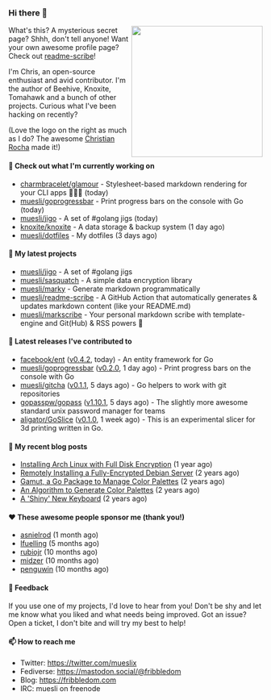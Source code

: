### Hi there 👋

<img align="right" src="https://raw.githubusercontent.com/muesli/muesli/master/assets/termenv.png" width="260">

What's this? A mysterious secret page? Shhh, don't tell anyone!
Want your own awesome profile page? Check out [readme-scribe](https://github.com/muesli/readme-scribe)!

I'm Chris, an open-source enthusiast and avid contributor. I'm the author of Beehive, Knoxite, Tomahawk and a bunch
of other projects. Curious what I've been hacking on recently?

(Love the logo on the right as much as I do? The awesome [Christian Rocha](https://github.com/meowgorithm/) made it!)

#### 👷 Check out what I'm currently working on

- [charmbracelet/glamour](https://github.com/charmbracelet/glamour) - Stylesheet-based markdown rendering for your CLI apps 💇🏻‍♀️ (today)
- [muesli/goprogressbar](https://github.com/muesli/goprogressbar) - Print progress bars on the console with Go (today)
- [muesli/jigo](https://github.com/muesli/jigo) - A set of #golang jigs (today)
- [knoxite/knoxite](https://github.com/knoxite/knoxite) - A data storage &amp; backup system (1 day ago)
- [muesli/dotfiles](https://github.com/muesli/dotfiles) - My dotfiles (3 days ago)

#### 🌱 My latest projects

- [muesli/jigo](https://github.com/muesli/jigo) - A set of #golang jigs
- [muesli/sasquatch](https://github.com/muesli/sasquatch) - A simple data encryption library
- [muesli/marky](https://github.com/muesli/marky) - Generate markdown programmatically
- [muesli/readme-scribe](https://github.com/muesli/readme-scribe) - A GitHub Action that automatically generates &amp; updates markdown content (like your README.md)
- [muesli/markscribe](https://github.com/muesli/markscribe) - Your personal markdown scribe with template-engine and Git(Hub) &amp; RSS powers 📜

#### 🔭 Latest releases I've contributed to

- [facebook/ent](https://github.com/facebook/ent) ([v0.4.2](https://github.com/facebook/ent/releases/tag/v0.4.2), today) - An entity framework for Go
- [muesli/goprogressbar](https://github.com/muesli/goprogressbar) ([v0.2.0](https://github.com/muesli/goprogressbar/releases/tag/v0.2.0), 1 day ago) - Print progress bars on the console with Go
- [muesli/gitcha](https://github.com/muesli/gitcha) ([v0.1.1](https://github.com/muesli/gitcha/releases/tag/v0.1.1), 5 days ago) - Go helpers to work with git repositories
- [gopasspw/gopass](https://github.com/gopasspw/gopass) ([v1.10.1](https://github.com/gopasspw/gopass/releases/tag/v1.10.1), 5 days ago) - The slightly more awesome standard unix password manager for teams
- [aligator/GoSlice](https://github.com/aligator/GoSlice) ([v0.1.0](https://github.com/aligator/GoSlice/releases/tag/v0.1.0), 1 week ago) - This is an experimental slicer for 3d printing written in Go.

#### 📜 My recent blog posts

- [Installing Arch Linux with Full Disk Encryption](https://fribbledom.com/posts/encrypted-arch-install/) (1 year ago)
- [Remotely Installing a Fully-Encrypted Debian Server](https://fribbledom.com/posts/encrypted-remote-debian-install/) (2 years ago)
- [Gamut, a Go Package to Manage Color Palettes](https://fribbledom.com/posts/gamut-package-to-handle-color-palettes/) (2 years ago)
- [An Algorithm to Generate Color Palettes](https://fribbledom.com/posts/an-algorithm-to-generate-color-palettes/) (2 years ago)
- [A &#39;Shiny&#39; New Keyboard](https://fribbledom.com/posts/a-shiny-new-keyboard/) (2 years ago)

#### ❤️ These awesome people sponsor me (thank you!)

- [asnielrod](https://github.com/asnielrod) (1 month ago)
- [lfuelling](https://github.com/lfuelling) (5 months ago)
- [rubiojr](https://github.com/rubiojr) (10 months ago)
- [midzer](https://github.com/midzer) (10 months ago)
- [penguwin](https://github.com/penguwin) (10 months ago)

#### 💬 Feedback

If you use one of my projects, I'd love to hear from you! Don't be shy and let me know what you liked
and what needs being improved. Got an issue? Open a ticket, I don't bite and will try my best to help!

#### 📫 How to reach me

- Twitter: https://twitter.com/mueslix
- Fediverse: https://mastodon.social/@fribbledom
- Blog: https://fribbledom.com
- IRC: muesli on freenode
